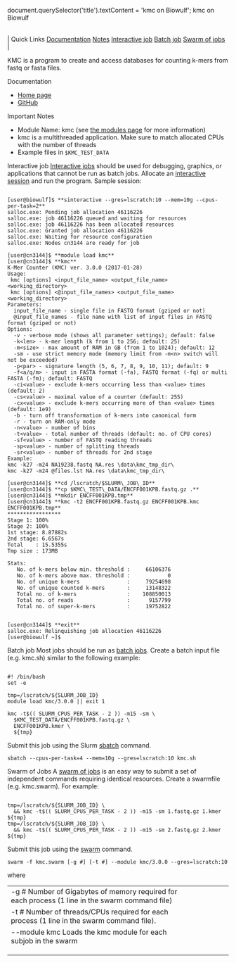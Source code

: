 

document.querySelector('title').textContent = 'kmc on Biowulf';
kmc on Biowulf


|  |
| --- |
| 
Quick Links
[Documentation](#doc)
[Notes](#notes)
[Interactive job](#int) 
[Batch job](#sbatch) 
[Swarm of jobs](#swarm) 
 |



KMC is a program to create and access databases for counting k-mers from
fastq or fasta files.



Documentation
* [Home page](http://sun.aei.polsl.pl/kmc)
* [GitHub](https://github.com/marekkokot/KMC)


Important Notes
* Module Name: kmc (see [the modules page](/apps/modules.html) for more information)
* kmc is a multithreaded application. Make sure to match allocated CPUs with the number of threads
* Example files in `$KMC_TEST_DATA`



Interactive job
[Interactive jobs](/docs/userguide.html#int) should be used for debugging, graphics, or applications that cannot be run as batch jobs.
Allocate an [interactive session](/docs/userguide.html#int) and run the program. Sample session:



```

[user@biowulf]$ **sinteractive --gres=lscratch:10 --mem=10g --cpus-per-task=2**
salloc.exe: Pending job allocation 46116226
salloc.exe: job 46116226 queued and waiting for resources
salloc.exe: job 46116226 has been allocated resources
salloc.exe: Granted job allocation 46116226
salloc.exe: Waiting for resource configuration
salloc.exe: Nodes cn3144 are ready for job

[user@cn3144]$ **module load kmc**
[user@cn3144]$ **kmc**
K-Mer Counter (KMC) ver. 3.0.0 (2017-01-28)
Usage:
 kmc [options] <input_file_name> <output_file_name> <working_directory>
 kmc [options] <@input_file_names> <output_file_name> <working_directory>
Parameters:
  input_file_name - single file in FASTQ format (gziped or not)
  @input_file_names - file name with list of input files in FASTQ format (gziped or not)
Options:
  -v - verbose mode (shows all parameter settings); default: false
  -k<len> - k-mer length (k from 1 to 256; default: 25)
  -m<size> - max amount of RAM in GB (from 1 to 1024); default: 12
  -sm - use strict memory mode (memory limit from -m<n> switch will not be exceeded)
  -p<par> - signature length (5, 6, 7, 8, 9, 10, 11); default: 9
  -f<a/q/m> - input in FASTA format (-fa), FASTQ format (-fq) or multi FASTA (-fm); default: FASTQ
  -ci<value> - exclude k-mers occurring less than <value> times (default: 2)
  -cs<value> - maximal value of a counter (default: 255)
  -cx<value> - exclude k-mers occurring more of than <value> times (default: 1e9)
  -b - turn off transformation of k-mers into canonical form
  -r - turn on RAM-only mode
  -n<value> - number of bins
  -t<value> - total number of threads (default: no. of CPU cores)
  -sf<value> - number of FASTQ reading threads
  -sp<value> - number of splitting threads
  -sr<value> - number of threads for 2nd stage
Example:
kmc -k27 -m24 NA19238.fastq NA.res \data\kmc_tmp_dir\
kmc -k27 -m24 @files.lst NA.res \data\kmc_tmp_dir\

[user@cn3144]$ **cd /lscratch/$SLURM\_JOB\_ID**
[user@cn3144]$ **cp $KMC\_TEST\_DATA/ENCFF001KPB.fastq.gz .**
[user@cn3144]$ **mkdir ENCFF001KPB.tmp**
[user@cn3144]$ **kmc -t2 ENCFF001KPB.fastq.gz ENCFF001KPB.kmc ENCFF001KPB.tmp**
*****************
Stage 1: 100%
Stage 2: 100%
1st stage: 8.87882s
2nd stage: 6.6567s
Total    : 15.5355s
Tmp size : 173MB

Stats:
   No. of k-mers below min. threshold :     66106376
   No. of k-mers above max. threshold :            0
   No. of unique k-mers               :     79254698
   No. of unique counted k-mers       :     13148322
   Total no. of k-mers                :    108850013
   Total no. of reads                 :      9157799
   Total no. of super-k-mers          :     19752822


[user@cn3144]$ **exit**
salloc.exe: Relinquishing job allocation 46116226
[user@biowulf ~]$

```


Batch job
Most jobs should be run as [batch jobs](/docs/userguide.html#submit).
Create a batch input file (e.g. kmc.sh) similar to the following example:



```

#! /bin/bash
set -e

tmp=/lscratch/${SLURM_JOB_ID}
module load kmc/3.0.0 || exit 1

kmc -t$(( SLURM_CPUS_PER_TASK - 2 )) -m15 -sm \
  $KMC_TEST_DATA/ENCFF001KPB.fastq.gz \
  ENCFF001KPB.kmer \
  ${tmp}

```

Submit this job using the Slurm [sbatch](/docs/userguide.html) command.



```
sbatch --cpus-per-task=4 --mem=10g --gres=lscratch:10 kmc.sh
```

Swarm of Jobs 
A [swarm of jobs](/apps/swarm.html) is an easy way to submit a set of independent commands requiring identical resources.
Create a swarmfile (e.g. kmc.swarm). For example:



```

tmp=/lscratch/${SLURM_JOB_ID} \
  && kmc -t$(( SLURM_CPUS_PER_TASK - 2 )) -m15 -sm 1.fastq.gz 1.kmer ${tmp}
tmp=/lscratch/${SLURM_JOB_ID} \
  && kmc -t$(( SLURM_CPUS_PER_TASK - 2 )) -m15 -sm 2.fastq.gz 2.kmer ${tmp}

```

Submit this job using the [swarm](/apps/swarm.html) command.



```
swarm -f kmc.swarm [-g #] [-t #] --module kmc/3.0.0 --gres=lscratch:10
```

where


|  |  |  |  |  |  |
| --- | --- | --- | --- | --- | --- |
| -g #  Number of Gigabytes of memory required for each process (1 line in the swarm command file)
 | -t #  Number of threads/CPUs required for each process (1 line in the swarm command file).
 | --module kmc  Loads the kmc module for each subjob in the swarm 
 | |
 | |
 | |








